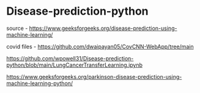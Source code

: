 # Disease-prediction-python

source - https://www.geeksforgeeks.org/disease-prediction-using-machine-learning/

covid files - https://github.com/dwaipayan05/CovCNN-WebApp/tree/main

https://github.com/wpowell31/Disease-prediction-python/blob/main/LungCancerTransferLearning.ipynb

https://www.geeksforgeeks.org/parkinson-disease-prediction-using-machine-learning-python/
